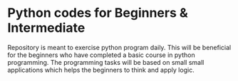 # Python codes for Beginners & Intermediate
Repository is meant to exercise python program daily. 
This will be beneficial for the beginners who have completed a basic course in python programming.
The programming tasks will be based on small small applications which helps the beginners to think and apply logic.
